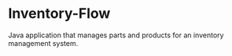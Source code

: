 # Inventory-Flow
Java application that manages parts and products for an inventory management system. 
